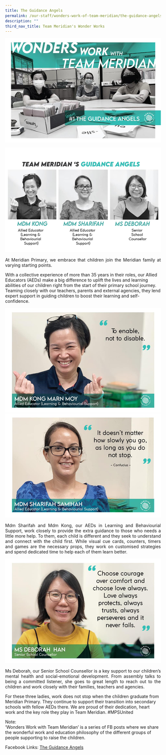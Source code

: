 ```yaml
---
title: The Guidance Angels
permalink: /our-staff/wonders-work-of-team-meridian/the-guidance-angels/
description: ""
third_nav_title: Team Meridian's Wonder Works
---
```

![](/images/Wonder%20Work/The%20Guidance%20Angels/Guidance%20Angels%201.jpg)

![](/images/Wonder%20Work/The%20Guidance%20Angels/Guidance%20Angels%202.jpg)

<p align="justify">At Meridian Primary, we embrace that children join the Meridian family at varying starting points.

With a collective experience of more than 35 years in their roles, our Allied Educators (AEDs) make a big difference to uplift the lives and learning abilities of our children right from the start of their primary school journey. Teaming closely with our teachers, parents and external agencies, they lend expert support in guiding children to boost their learning and self-confidence.</p>

![](/images/Wonder%20Work/The%20Guidance%20Angels/Guidance%20Angels%203.jpg)
![](/images/Wonder%20Work/The%20Guidance%20Angels/Guidance%20Angels%204.jpg)

<p align="justify">Mdm Sharifah and Mdm Kong, our AEDs in Learning and Behaviourial Support, work closely to provide the extra guidance to those who needs a little more help. To them, each child is different and they seek to understand and connect with the child first. While visual cue cards, counters, timers and games are the necessary props, they work on customised strategies and spend dedicated time to help each of them learn better.</p>

![](/images/Wonder%20Work/The%20Guidance%20Angels/Guidance%20Angels%205.jpg)

<p align="justify">Ms Deborah, our Senior School Counsellor is a key support to our children’s mental health and social-emotional development. From assembly talks to being a committed listener, she goes to great length to reach out to the children and work closely with their families, teachers and agencies.

For these three ladies, work does not stop when the children graduate from Meridian Primary. They continue to support their transition into secondary schools with fellow AEDs there. We are proud of their dedication, heart work and the key role they play in Team Meridian. #MPSUnited

Note:  
‘Wonders Work with Team Meridian’ is a series of FB posts where we share the wonderful work and education philosophy of the different groups of people supporting to raise the children.</p>  

<p>Facebook Links: <a href="https://www.facebook.com/meridianpri/posts/171132324421380">The Guidance Angels</a></p>